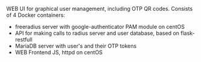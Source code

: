 WEB UI for graphical user management, including OTP QR codes.
Consists of 4 Docker containers:
- freeradius server with google-authenticator PAM module on centOS
- API for making calls to radius server and user database, based on flask-restfull
- MariaDB server with user's and their OTP tokens
- WEB Frontend JS, httpd on centOS

